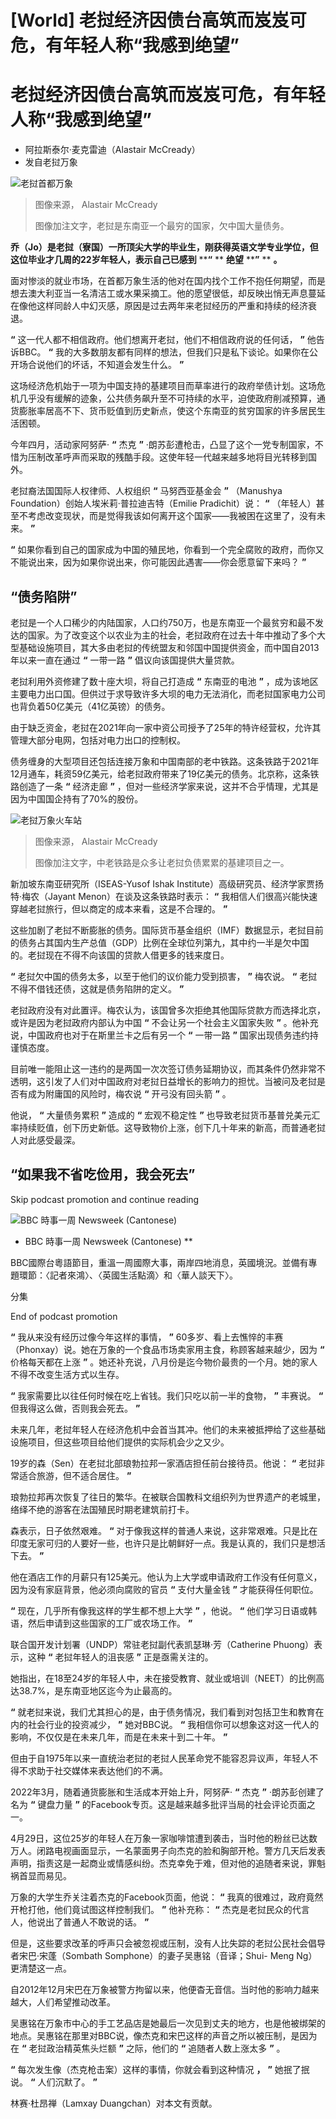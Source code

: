 # [World] 老挝经济因债台高筑而岌岌可危，有年轻人称“我感到绝望”

#  老挝经济因债台高筑而岌岌可危，有年轻人称“我感到绝望”

  * 阿拉斯泰尔·麦克雷迪（Alastair McCready） 
  * 发自老挝万象 


![老挝首都万象](_131256316_thepatuxaimonumentinvientiane.jpg)

> 图像来源，  Alastair McCready
>
> 图像加注文字，老挝是东南亚一个最穷的国家，欠中国大量债务。

**乔（Jo）是老挝（寮国）一所顶尖大学的毕业生，刚获得英语文学专业学位，但这位毕业才几周的22岁年轻人，表示自己已感到** ****“** ** **绝望** ****”** ** **。**

面对惨淡的就业市场，在首都万象生活的他对在国内找个工作不抱任何期望，而是想去澳大利亚当一名清洁工或水果采摘工。他的愿望很低，却反映出悄无声息蔓延在像他这样同龄人中幻灭感，原因是过去两年来老挝经历的严重和持续的经济衰退。

**“** 这一代人都不相信政府。他们想离开老挝，他们不相信政府说的任何话， **”** 他告诉BBC。 **“** 我的大多数朋友都有同样的想法，但我们只是私下谈论。如果你在公开场合说他们的坏话，不知道会发生什么。 **”**

这场经济危机始于一项为中国支持的基建项目而草率进行的政府举债计划。这场危机几乎没有缓解的迹象，公共债务飙升至不可持续的水平，迫使政府削减预算，通货膨胀率居高不下、货币贬值到历史新点，使这个东南亚的贫穷国家的许多居民生活困顿。

今年四月，活动家阿努萨· **“** 杰克 **”** ·朗苏彭遭枪击，凸显了这个一党专制国家，不惜为压制改革呼声而采取的残酷手段。这使年轻一代越来越多地将目光转移到国外。

老挝裔法国国际人权律师、人权组织 **“** 马努西亚基金会 **”** （Manushya Foundation）创始人埃米莉·普拉迪吉特（Emilie Pradichit）说： **“** （年轻人）甚至不考虑改变现状，而是觉得我该如何离开这个国家——我被困在这里了，没有未来。 **”**

**“** 如果你看到自己的国家成为中国的殖民地，你看到一个完全腐败的政府，而你又不能说出来，因为如果你说出来，你可能因此遇害——你会愿意留下来吗？ **”**

##  “债务陷阱”

老挝是一个人口稀少的内陆国家，人口约750万，也是东南亚一个最贫穷和最不发达的国家。为了改变这个以农业为主的社会，老挝政府在过去十年中推动了多个大型基础设施项目，其大多由老挝的传统盟友和邻国中国提供资金，而中国自2013年以来一直在通过 **“** 一带一路 **”** 倡议向该国提供大量贷款。

老挝利用外资修建了数十座大坝，将自己打造成 **“** 东南亚的电池 **”** ，成为该地区主要电力出口国。但供过于求导致许多大坝的电力无法消化，而老挝国家电力公司也背负着50亿美元（41亿英镑）的债务。

由于缺乏资金，老挝在2021年向一家中资公司授予了25年的特许经营权，允许其管理大部分电网，包括对电力出口的控制权。

债务缠身的大型项目还包括连接万象和中国南部的老中铁路。这条铁路于2021年12月通车，耗资59亿美元，给老挝政府带来了19亿美元的债务。北京称，这条铁路创造了一条 **“** 经济走廊 **”** ，但对一些经济学家来说，这并不合乎情理，尤其是因为中国国企持有了70%的股份。

![老挝万象火车站](_131255974_vientianetrainstation.jpg)

> 图像来源，  Alastair McCready
>
> 图像加注文字，中老铁路是众多让老挝负债累累的基建项目之一。

新加坡东南亚研究所（ISEAS-Yusof Ishak Institute）高级研究员、经济学家贾扬特·梅农（Jayant Menon）在谈及这条铁路时表示： **“** 我相信人们很高兴能快速穿越老挝旅行，但以商定的成本来看，这是不合理的。 **”**

这些加剧了老挝不断膨胀的债务。国际货币基金组织（IMF）数据显示，老挝目前的债务占其国内生产总值（GDP）比例在全球位列第九，其中约一半是欠中国的。老挝现在不得不向该国的贷款人借更多的钱来度日。

**“** 老挝欠中国的债务太多，以至于他们的议价能力受到损害， **”** 梅农说。 **“** 老挝不得不借钱还债，这就是债务陷阱的定义。 **”**

老挝政府没有对此置评。梅农认为，该国曾多次拒绝其他国际贷款方而选择北京，或许是因为老挝政府内部认为中国 **“** 不会让另一个社会主义国家失败 **”** 。他补充说，中国政府也对于在斯里兰卡之后有另一个 **“** 一带一路 **”** 国家出现债务违约持谨慎态度。

目前唯一能阻止这一违约的是两国一次次签订债务延期协议，而其条件仍然非常不透明，这引发了人们对中国政府对老挝日益增长的影响力的担忧。当被问及老挝是否有成为附庸国的风险时，梅农说 **“** 开弓没有回头箭 **”** 。

他说， **“** 大量债务累积 **”** 造成的 **“** 宏观不稳定性 **”** 也导致老挝货币基普兑美元汇率持续贬值，创下历史新低。这导致物价上涨，创下几十年来的新高，而普通老挝人对此感受最深。

##  “如果我不省吃俭用，我会死去”

Skip podcast promotion and continue reading

![BBC 時事一周 Newsweek \(Cantonese\)](p02h1mg5.jpg)

* BBC 時事一周 Newsweek (Cantonese)   **

BBC國際台粵語節目，重溫一周國際大事，兩岸四地消息，英國境況。並備有專題環節：〈記者來鴻〉、〈英國生活點滴〉和〈華人談天下〉。

分集

End of podcast promotion

**“** 我从来没有经历过像今年这样的事情， **”** 60多岁、看上去憔悴的丰赛（Phonxay）说。她在万象的一个食品市场卖家用主食，称顾客越来越少，因为 **“** 价格每天都在上涨 **”** 。她还补充说，八月份是迄今物价最贵的一个月。她的家人不得不改变生活方式以生存。

**“** 我家需要比以往任何时候在吃上省钱。我们只吃以前一半的食物， **”** 丰赛说。 **“** 但我得这么做，否则我会死去。 **”**

未来几年，老挝年轻人在经济危机中会首当其冲。他们的未来被抵押给了这些基础设施项目，但这些项目给他们提供的实际机会少之又少。

19岁的森（Sen）在老挝北部琅勃拉邦一家酒店担任前台接待员。他说： **“** 老挝非常适合旅游，但不适合居住。 **”**

琅勃拉邦再次恢复了往日的繁华。在被联合国教科文组织列为世界遗产的老城里，络绎不绝的游客在法国殖民时期老建筑前打卡。

森表示，日子依然艰难。 **“** 对于像我这样的普通人来说，这非常艰难。只是比在印度无家可归的人要好一些，也许只是比朝鲜好一点。我是认真的，我们只是想活下去。 **”**

他在酒店工作的月薪只有125美元。他认为上大学或申请政府工作没有任何意义，因为没有家庭背景，他必须向腐败的官员 **“** 支付大量金钱 **”** 才能获得任何职位。

**“** 现在，几乎所有像我这样的学生都不想上大学 **”** ，他说。 **“** 他们学习日语或韩语，然后申请到这些国家的工厂或农场工作。 **”**

联合国开发计划署（UNDP）常驻老挝副代表凯瑟琳·芳（Catherine Phuong）表示，这种 **“** 老挝年轻人的沮丧感 **”** 正是亟需关注的。

她指出，在18至24岁的年轻人中，未在接受教育、就业或培训（NEET）的比例高达38.7%，是东南亚地区迄今为止最高的。

**“** 就老挝来说，我们尤其担心的是，由于债务情况，我们看到对包括卫生和教育在内的社会行业的投资减少， **”** 她对BBC说。 **“** 我相信你可以想象这对这一代人的影响，不仅仅是在未来几年，而是在未来十到二十年。 **”**

但由于自1975年以来一直统治老挝的老挝人民革命党不能容忍异议声，年轻人不得不求助于社交媒体来表达他们的不满。

2022年3月，随着通货膨胀和生活成本开始上升，阿努萨· **“** 杰克 **”** ·朗苏彭创建了名为 **“** 键盘力量 **”** 的Facebook专页。这是越来越多批评当局的社会评论页面之一。

4月29日，这位25岁的年轻人在万象一家咖啡馆遭到袭击，当时他的粉丝已达数万人。闭路电视画面显示，一名蒙面男子向杰克的脸和胸部开枪。警方几天后发表声明，指责这是一起商业或情感纠纷。杰克幸免于难，但对他的追随者来说，罪魁祸首显而易见。

万象的大学生乔关注着杰克的Facebook页面，他说： **“** 我真的很难过，政府竟然开枪打他，他们竟试图这样控制我们。 **”** 他补充称： **“** 杰克是老挝民众的代言人，他说出了普通人不敢说的话。 **”**

但是，这些要求改革的呼声只会被忽视或压制，没有人比失踪的老挝公民社会倡导者宋巴·宋蓬（Sombath Somphone）的妻子吴惠铭（音译；Shui- Meng Ng）更清楚这一点。

自2012年12月宋巴在万象被警方拘留以来，他便杳无音信。当时他的影响力越来越大，人们希望推动改革。

吴惠铭在万象市中心的手工艺品店是她最后一次见到丈夫的地方，也是他被绑架的地点。吴惠铭在那里对BBC说，像杰克和宋巴这样的声音之所以被压制，是因为在 **“** 老挝政治精英焦头烂额 **”** 之际，他们的 **“** 追随者人数上涨太多 **”** 。

**“** 每次发生像（杰克枪击案）这样的事情，你就会看到这种情况 **，** **”** 她抿了抿说。 **“** 人们沉默了。 **”**

林赛·杜昂禅（Lamxay Duangchan）对本文有贡献。


